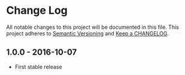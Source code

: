 # Change Log

All notable changes to this project will be documented in this file.
This project adheres to [Semantic Versioning](http://semver.org/) and [Keep a CHANGELOG](http://keepachangelog.com).

## 1.0.0 - 2016-10-07

- First stable release
